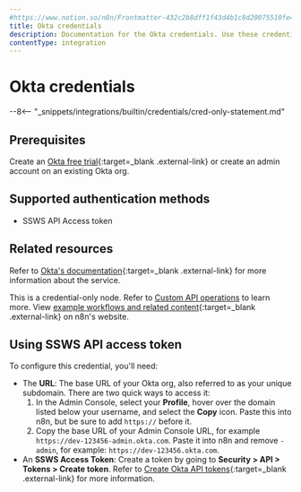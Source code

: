 ```yaml
---
#https://www.notion.so/n8n/Frontmatter-432c2b8dff1f43d4b1c8d20075510fe4
title: Okta credentials
description: Documentation for the Okta credentials. Use these credentials to authenticate Okta in n8n, a workflow automation platform.
contentType: integration
---
```


# Okta credentials

--8<-- "_snippets/integrations/builtin/credentials/cred-only-statement.md"

## Prerequisites

Create an [Okta free trial](https://www.okta.com/free-trial/){:target=_blank .external-link} or create an admin account on an existing Okta org.

## Supported authentication methods

- SSWS API Access token

## Related resources

Refer to [Okta's documentation](https://developer.okta.com/docs/reference/){:target=_blank .external-link} for more information about the service.

This is a credential-only node. Refer to [Custom API operations](/integrations/custom-operations/) to learn more. View [example workflows and related content](https://n8n.io/integrations/okta/){:target=_blank .external-link} on n8n's website.

## Using SSWS API access token

To configure this credential, you'll need:

- The **URL**: The base URL of your Okta org, also referred to as your unique subdomain. There are two quick ways to access it:
    1. In the Admin Console, select your **Profile**, hover over the domain listed below your username, and select the **Copy** icon. Paste this into n8n, but be sure to add `https://` before it.
    2. Copy the base URL of your Admin Console URL, for example `https://dev-123456-admin.okta.com`. Paste it into n8n and remove `-admin`, for example: `https://dev-123456.okta.com`.
- An **SSWS Access Token**: Create a token by going to **Security > API > Tokens > Create token**. Refer to [Create Okta API tokens](https://help.okta.com/en-us/content/topics/security/api.htm?cshid=ext-create-api-token#create-okta-api-token){:target=_blank .external-link} for more information.